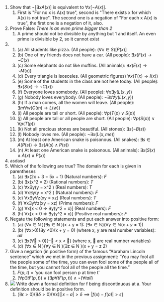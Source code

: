 1. Show that $¬[∃xA(x)]$ is equivalent to $∀x[¬A(x)]$.
	1. First is "For no x is A(x) true", second is "There exists x for which A(x) is not true". The second one is a negation of "For each x A(x) is true", the first one is a negation of it, also.
2. Prove False: *There is an even prime bigger than 2*
	1. A prime should not be divisible by anything but 1 and itself. An even prime is divisible by 2, so it cannot exist
3. 
	1. (a) All students like pizza. (All people): $(\forall x \in S) \left[ P(x) \right]$
	2. (b) One of my friends does not have a car. (All people): $\exists x (F(x) \rightarrow \neg C(x)$
	3. (c) Some elephants do not like muffins. (All animals): $\exists x(E(x) \to \neg M(x))$
	4. (d) Every triangle is isosceles. (All geometric figures) $\forall x (T(x) \to I(x))$
	5. (e) Some of the students in the class are not here today. (All people): $\exists x (S(x) \to \neg C(x))$
	6. (f) Everyone loves somebody. (All people): $\forall x \exists y (L(x, y))$
	7. (g) Nobody loves everybody. (All people): $\neg \exists x \forall y (L(x, y))$
	8. (h) If a man comes, all the women will leave. (All people): $\exists m \forall w (C(m) \to L(w))$
	9. (i) All people are tall or short. (All people): $\forall p (T(p) \lor S(p))$
	10. (j) All people are tall or all people are short. (All people): $\forall p (S(p)) \lor \forall p (T(p))$
	11. (k) Not all precious stones are beautiful. (All stones): $\exists s (\neg B(s))$
	12. (l) Nobody loves me. (All people): $\neg \exists x (L(x, me))$
	13. (m) At least one American snake is poisonous. (All snakes): $\exists s \in A (P(s))$ -> $\exists s (A(s) \land P(s))$
	14. (n) At least one American snake is poisonous. (All animals): $\exists x (S(x) \land A(x) \land P(x))$
4. asdasd
5. Which of the following are true? The domain for each is given in parentheses
	1. (a) ∃x(2x + 3 = 5x + 1) (Natural numbers): $F$
	2. (b) ∃x(x^2 = 2) (Rational numbers): $T$
	3. (c) ∀x∃y(y = x^2 ) (Real numbers): $T$
	4. (d) ∀x∃y(y = x^2 ) (Natural numbers): $F$
	5. (e) ∀x∃y∀z(xy = xz) (Real numbers): $T$
	6. (f) ∀x∃y∀z(xy = xz) (Prime numbers): $F$
	7. (g) ∀x[x < 0 ⇒ ∃y(y^2 = x)] (Real numbers): $F$
	8. (h) ∀x[x < 0 ⇒ ∃y(y^2 = x)] (Positive real numbers): $F$
6. Negate the following statements and put each answer into positive form: 
	1. (a) (∀x ∈ N )(∃y ∈ N )(x + y = 1): $(\exists x \in \mathbb{N})(\forall y \in \mathbb{N}(x+y \neq 1))$
	2. (b) (∀x>0)(∃y <0)(x + y = 0) (where x, y are real number variables): $all$
	3. (c) ∃x(∀ > 0)(− < x < ) (where x,  are real number variables) 
	4. (d) (∀x ∈ N )(∀y ∈ N )(∃z ∈ N )(x + y = z 2)
7. Give a negation (in positive form) of the famous “Abraham Lincoln sentence” which we met in the previous assignment: “You may fool all the people some of the time, you can even fool some of the people all of the time, but you cannot fool all of the people all the time.”
	1. $F(p, t)$ = 'you can fool person p at time t'
	2. $(\forall p \exists t F(p,t)) \land (\exists p \forall t F(p, t)) \land \neg (\forall t all)$
8. ![](https://i.imgur.com/UtDLcSC.png)
   Write down a formal definition for f being discontinuous at a. Your definition should be in positive form.
	1. $(\exists \epsilon > 0)(\exists \delta > 0)(\forall x) \left[ |x-a|>\delta \implies |f(x)-f(a)| > \epsilon \right]$
